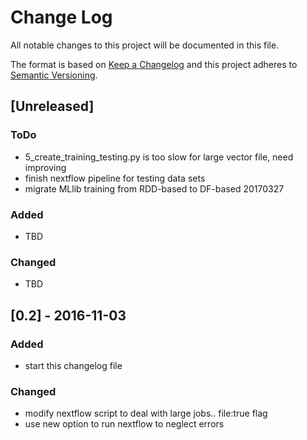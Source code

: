 # Change Log
All notable changes to this project will be documented in this file.

The format is based on [Keep a Changelog](http://keepachangelog.com/) 
and this project adheres to [Semantic Versioning](http://semver.org/).

## [Unreleased]

### ToDo
- 5_create_training_testing.py is too slow for large vector file, need improving
- finish nextflow pipeline for testing data sets
- migrate MLlib training from RDD-based to DF-based 20170327


### Added
- TBD


### Changed
- TBD

## [0.2] - 2016-11-03
### Added
- start this changelog file

### Changed
- modify nextflow script to deal with large jobs.. file:true flag
- use new option to run nextflow to neglect errors

